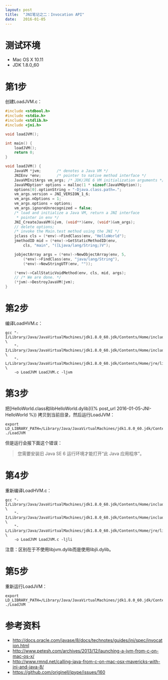 ```yaml
---
layout: post
title:  "JNI笔记之二：Invocation API"
date:   2016-01-05
---
```


# 测试环境
* Mac OS X 10.11
* JDK 1.8.0_60

# 第1步
创建LoadJVM.c：

```c
#include <stdbool.h>
#include <stdio.h>
#include <stdlib.h>
#include <jni.h>

void loadJVM();

int main() {
    loadJVM();
    return 0;
}

void loadJVM() {
    JavaVM *jvm;       /* denotes a Java VM */
    JNIEnv *env;       /* pointer to native method interface */
    JavaVMInitArgs vm_args; /* JDK/JRE 6 VM initialization arguments */
    JavaVMOption* options = malloc(1 * sizeof(JavaVMOption));
    options[0].optionString = "-Djava.class.path=.";
    vm_args.version = JNI_VERSION_1_6;
    vm_args.nOptions = 1;
    vm_args.options = options;
    vm_args.ignoreUnrecognized = false;
    /* load and initialize a Java VM, return a JNI interface
     * pointer in env */
    JNI_CreateJavaVM(&jvm, (void**)&env, (void*)&vm_args);
    // delete options;
    /* invoke the Main.test method using the JNI */
    jclass cls = (*env)->FindClass(env, "HelloWorld");
    jmethodID mid = (*env)->GetStaticMethodID(env, 
        cls, "main", "([Ljava/lang/String;)V");

    jobjectArray args = (*env)->NewObjectArray(env, 5, 
        (*env)->FindClass(env, "java/lang/String"),
        (*env)->NewStringUTF(env, "")); 

    (*env)->CallStaticVoidMethod(env, cls, mid, args);
    // /* We are done. */
    (*jvm)->DestroyJavaVM(jvm);
}
```

# 第2步
编译LoadHVM.c：

```shell
gcc "-I/Library/Java/JavaVirtualMachines/jdk1.8.0_60.jdk/Contents/Home/include" \
    "-I/Library/Java/JavaVirtualMachines/jdk1.8.0_60.jdk/Contents/Home/include/darwin" \
    "-L/Library/Java/JavaVirtualMachines/jdk1.8.0_60.jdk/Contents/Home/jre/lib/server" \
    -o LoadJVM LoadJVM.c -ljvm
```

# 第3步
把[HelloWorld.class和libHelloWorld.dylib]({% post_url 2016-01-05-JNI-HelloWorld %})
拷贝到当前目录，然后运行LoadJVM：

```shell
export LD_LIBRARY_PATH=/Library/Java/JavaVirtualMachines/jdk1.8.0_60.jdk/Contents/Home/jre/lib/server/
./LoadJVM
```

但是运行会报下面这个错误：

> 您需要安装旧 Java SE 6 运行环境才能打开“此 Java 应用程序”。

# 第4步
重新编译LoadHVM.c：

```shell
gcc "-I/Library/Java/JavaVirtualMachines/jdk1.8.0_60.jdk/Contents/Home/include" \
    "-I/Library/Java/JavaVirtualMachines/jdk1.8.0_60.jdk/Contents/Home/include/darwin" \
    "-L/Library/Java/JavaVirtualMachines/jdk1.8.0_60.jdk/Contents/Home/jre/lib/jli" \
    -o LoadJVM LoadJVM.c -ljli
```

注意：区别在于不使用libjvm.dylib而是使用libjli.dylib。

# 第5步
重新运行LoadJVM：

```shell
export LD_LIBRARY_PATH=/Library/Java/JavaVirtualMachines/jdk1.8.0_60.jdk/Contents/Home/jre/lib/jli/
./LoadJVM
```

# 参考资料
* http://docs.oracle.com/javase/8/docs/technotes/guides/jni/spec/invocation.html
* http://www.petesh.com/archives/2013/12/launching-a-jvm-from-c-on-mac-os-x/
* http://www.rmnd.net/calling-java-from-c-on-mac-osx-mavericks-with-jni-and-java-8/
* https://github.com/originell/jpype/issues/160
